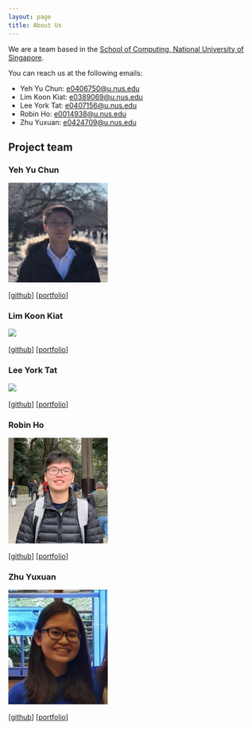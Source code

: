 ```yaml
---
layout: page
title: About Us
---
```


We are a team based in the [School of Computing, National University of Singapore](http://www.comp.nus.edu.sg).

You can reach us at the following emails:

* Yeh Yu Chun: e0406750@u.nus.edu
* Lim Koon Kiat: e0389069@u.nus.edu
* Lee York Tat: e0407156@u.nus.edu
* Robin Ho: e0014938@u.nus.edu
* Zhu Yuxuan: e0424709@u.nus.edu

## Project team

### Yeh Yu Chun

<img src="images/peter-yeh.png" width="200px">

[[github](https://github.com/peter-yeh)]
[[portfolio](team/peter-yeh.md)]

### Lim Koon Kiat

<img src="images/limkoonkiat.png" width="200px">

[[github](http://github.com/limkoonkiat)]
[[portfolio](team/limkoonkiat.md)]

### Lee York Tat

<img src="images/leeyorktat.png" width="200px">

[[github](http://github.com/leeyorktat)]
[[portfolio](team/leeyorktat.md)]

### Robin Ho

<img src="images/robinho98.png" width="200px">

[[github](http://github.com/robinho98)]
[[portfolio](team/robinho98.md)]

### Zhu Yuxuan

<img src="images/yuxuanxc.png" width="200px">

[[github](http://github.com/yuxuanxc)]
[[portfolio](team/yuxuanxc.md)]
